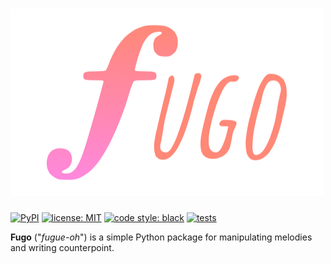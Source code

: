 # ![fugo](https://raw.githubusercontent.com/ujan-r/fugo/main/assets/logo.png)

[![PyPI](https://img.shields.io/pypi/v/fugo)](https://pypi.org/project/fugo/)
[![license: MIT](https://img.shields.io/github/license/ujan-r/fugo)](https://github.com/ujan-r/fugo/blob/main/LICENSE)
[![code style: black](https://img.shields.io/badge/code%20style-black-000000.svg)](https://github.com/psf/black)
[![tests](https://github.com/ujan-r/fugo/actions/workflows/test.yml/badge.svg)](https://github.com/ujan-r/fugo/actions/workflows/test.yml)

**Fugo** ("_fugue-oh_") is a simple Python package for manipulating melodies and
writing counterpoint.
